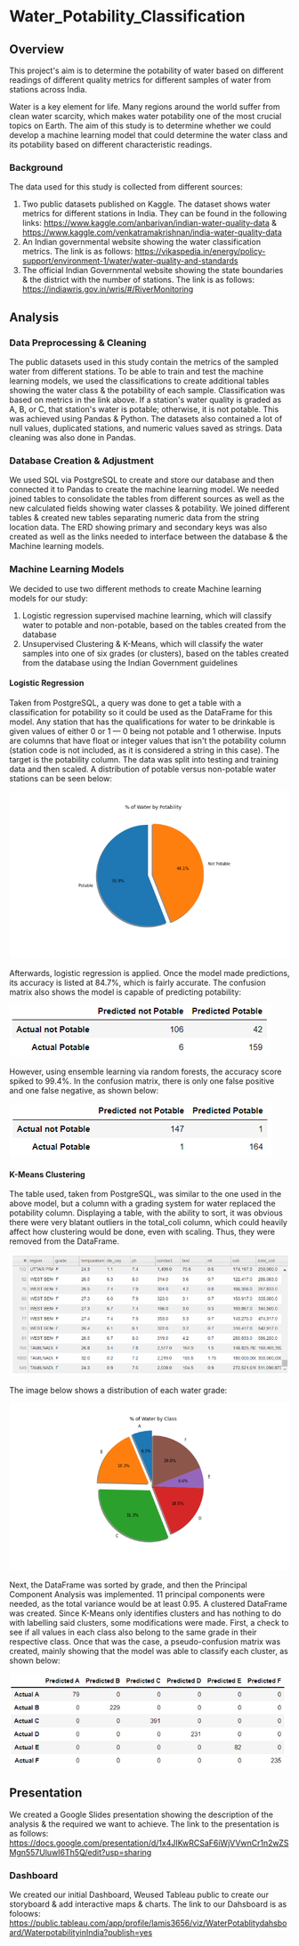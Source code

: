 # Water_Potability_Classification
## Overview
This project's aim is to determine the potability of water based on different readings of different quality metrics for different samples of water from stations across India.

Water is a key element for life. Many regions around the world suffer from clean water scarcity, which makes water potability one of the most crucial topics on Earth. The aim of this study is to determine whether we could develop a machine learning model that could determine the water class and its potability based on different characteristic readings.
### Background
The data used for this study is collected from different sources:
1. Two public datasets published on Kaggle. The dataset shows water metrics for different stations in India. They can be found in the following links: https://www.kaggle.com/anbarivan/indian-water-quality-data & https://www.kaggle.com/venkatramakrishnan/india-water-quality-data
2. An Indian governmental website showing the water classification metrics. The link is as follows:  https://vikaspedia.in/energy/policy-support/environment-1/water/water-quality-and-standards
3. The official Indian Governmental website showing the state boundaries & the district with the number of stations. The link is as follows: https://indiawris.gov.in/wris/#/RiverMonitoring

## Analysis

### Data Preprocessing & Cleaning

The public datasets used in this study contain the metrics of the sampled water from different stations. To be able to train and test the machine learning models, we used the classifications to create additional tables showing the water class & the potability of each sample. Classification was based on metrics in the link above. If a station's water quality is graded as A, B, or C, that station's water is potable; otherwise, it is not potable. This was achieved using Pandas & Python. The datasets also contained a lot of null values, duplicated stations, and numeric values saved as strings. Data cleaning was also done in Pandas.

### Database Creation & Adjustment

We used SQL via PostgreSQL to create and store our database and then connected it to Pandas to create the machine learning model. We needed joined tables to consolidate the tables from different sources as well as the new calculated fields showing water classes & potability. We joined different tables & created new tables separating numeric data from the string location data. The ERD showing primary and secondary keys was also created as well as the links needed to interface between the database & the Machine learning models.

### Machine Learning Models

We decided to use two different methods to create Machine learning models for our study:
1. Logistic regression supervised machine learning, which will classify water to potable and non-potable, based on the tables created from the database
2. Unsupervised Clustering & K-Means, which will classify the water samples into one of six grades (or clusters), based on the tables created from the database using the Indian Government guidelines

#### Logistic Regression

Taken from PostgreSQL, a query was done to get a table with a classification for potability so it could be used as the DataFrame for this model. Any station that has the qualifications for water to be drinkable is given values of either 0 or 1 — 0 being not potable and 1 otherwise. Inputs are columns that have float or integer values that isn't the potability column (station code is not included, as it is considered a string in this case). The target is the potability column. The data was split into testing and training data and then scaled. A distribution of potable versus non-potable water stations can be seen below:

![alt_text](https://github.com/Lamismn/Water_Potability_Classification/blob/main/Analysis/Images/water_potability_pie.png?raw=true)

Afterwards, logistic regression is applied. Once the model made predictions, its accuracy is listed at 84.7%, which is fairly accurate. The confusion matrix also shows the model is capable of predicting potability:

![alt_text](https://github.com/Lamismn/Water_Potability_Classification/blob/main/Analysis/Images/logistic_regression_confusion_matrix.PNG?raw=true)

However, using ensemble learning via random forests, the accuracy score spiked to 99.4%. In the confusion matrix, there is only one false positive and one false negative, as shown below:

![alt_text](https://github.com/Lamismn/Water_Potability_Classification/blob/main/Analysis/Images/random_forest_confusion_matrix.PNG?raw=true)

#### K-Means Clustering

The table used, taken from PostgreSQL, was similar to the one used in the above model, but a column with a grading system for water replaced the potability column. Displaying a table, with the ability to sort, it was obvious there were very blatant outliers in the total_coli column, which could heavily affect how clustering would be done, even with scaling. Thus, they were removed from the DataFrame. 

![alt_text](https://github.com/Lamismn/Water_Potability_Classification/blob/main/Analysis/Images/total_coli_outliers.PNG?raw=true)

The image below shows a distribution of each water grade:

![alt_text](https://github.com/Lamismn/Water_Potability_Classification/blob/main/Analysis/Images/water_grade_pie.png?raw=true)

Next, the DataFrame was sorted by grade, and then the Principal Component Analysis was implemented. 11 principal components were needed, as the total variance would be at least 0.95. A clustered DataFrame was created. Since K-Means only identifies clusters and has nothing to do with labelling said clusters, some modifications were made. First, a check to see if all values in each class also belong to the same grade in their respective class. Once that was the case, a pseudo-confusion matrix was created, mainly showing that the model was able to classify each cluster, as shown below:

![alt_text](https://github.com/Lamismn/Water_Potability_Classification/blob/main/Analysis/Images/k_means_confusion_matrix.PNG?raw=true)

## Presentation

We created a Google Slides presentation showing the description of the analysis & the required we want to achieve. The link to the presentation is as follows:
https://docs.google.com/presentation/d/1x4JIKwRCSaF6iWjVVwnCr1n2wZSMgn557UluwI6Th5Q/edit?usp=sharing

### Dashboard

We created our initial Dashboard, Weused Tableau public to create our storyboard & add interactive maps & charts. The link to our Dahsboard is as foloows:
https://public.tableau.com/app/profile/lamis3656/viz/WaterPotablitydahsboard/WaterpotabilityinIndia?publish=yes
